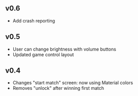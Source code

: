 v0.6
----
- Add crash reporting

v0.5
---

- User can change brightness with volume buttons
- Updated game control layout


v0.4
----

- Changes "start match" screen: now using Material colors
- Removes "unlock" after winning first match